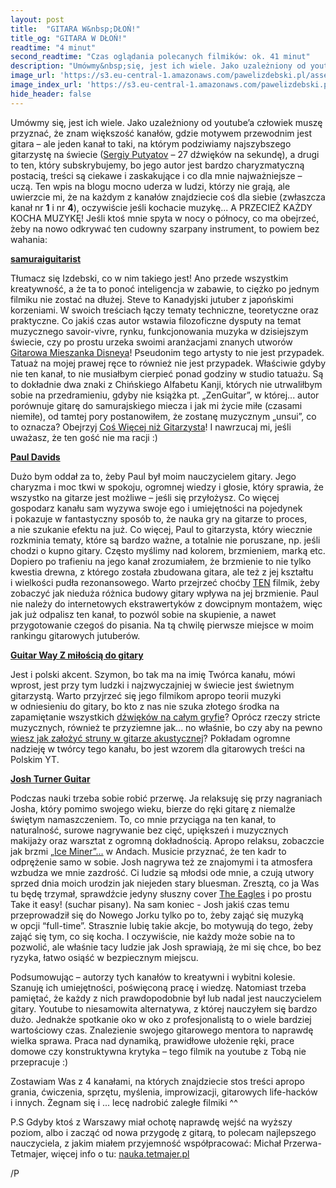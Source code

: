 ```yaml
---
layout: post
title:  "GITARA W&nbsp;DŁOŃ!"
title_og: "GITARA W DŁOŃ!"
readtime: "4 minut"
second_readtime: "Czas oglądania polecanych filmików: ok. 41 minut"
description: "Umówmy&nbsp;się, jest ich wiele. Jako uzależniony od youtube’a człowiek, muszę przyznać, że znam większość kanałów, gdzie motywem przewodnim jest gitara – ale jeden kanał to taki, na którym podziwiamy najszybszego gitarzystę na świecie, a&nbsp;drugi to ten który subskrybujemy, bo jego autor jest bardzo charyzmatyczną postacią..."
image_url: 'https://s3.eu-central-1.amazonaws.com/pawelizdebski.pl/assets/blog/gitara-w-dlon.jpg'
image_index_url: 'https://s3.eu-central-1.amazonaws.com/pawelizdebski.pl/assets/blog/gitara-w-dlon-small.jpg'
hide_header: false
---
```


Umówmy&nbsp;się, jest ich wiele. Jako uzależniony od youtube’a człowiek muszę przyznać, że znam większość kanałów, gdzie motywem przewodnim jest gitara – ale jeden kanał to taki, na którym podziwiamy najszybszego gitarzystę na świecie ([Sergiy Putyatov](https://www.youtube.com/watch?v=wWcB84Gn1lU) – 27 dźwięków na sekundę), a&nbsp;drugi to ten, który subskrybujemy, bo jego autor jest bardzo charyzmatyczną postacią, treści są ciekawe i&nbsp;zaskakujące i&nbsp;co dla mnie najważniejsze – uczą. Ten wpis na blogu mocno uderza w&nbsp;ludzi, którzy nie grają, ale uwierzcie mi, że na każdym z&nbsp;kanałów znajdziecie coś dla siebie (zwłaszcza kanał nr **1** i&nbsp;nr **4**), oczywiście jeśli kochacie muzykę... A&nbsp;PRZECIEŻ KAŻDY KOCHA MUZYKĘ! Jeśli ktoś mnie spyta w&nbsp;nocy o&nbsp;północy, co ma obejrzeć, żeby na nowo odkrywać ten cudowny szarpany instrument, to powiem bez wahania:

**[samuraiguitarist](https://www.youtube.com/user/samuraiguit)**

Tłumacz&nbsp;się Izdebski, co w&nbsp;nim takiego jest! Ano przede wszystkim kreatywność, a&nbsp;że ta to ponoć inteligencja w&nbsp;zabawie, to ciężko po jednym filmiku nie zostać na dłużej. Steve to Kanadyjski jutuber z&nbsp;japońskimi korzeniami. W&nbsp;swoich treściach łączy tematy techniczne, teoretyczne oraz praktyczne. Co jakiś czas autor wstawia filozoficzne dysputy na temat muzycznego savoir-vivre, rynku, funkcjonowania muzyka w&nbsp;dzisiejszym świecie, czy po prostu urzeka swoimi aranżacjami znanych utworów [Gitarowa Mieszanka Disneya](https://www.youtube.com/watch?v=bgFjj3alWLg)!
Pseudonim tego artysty to nie jest przypadek. Tatuaż na mojej prawej ręce to również nie jest przypadek. Właściwie gdyby nie ten kanał, to nie musiałbym cierpieć ponad godziny w&nbsp;studio tatuażu. Są to dokładnie dwa znaki z&nbsp;Chińskiego Alfabetu Kanji, których nie utrwaliłbym sobie na przedramieniu, gdyby nie książka pt. „ZenGuitar”, w&nbsp;której... autor porównuje gitarę do samurajskiego miecza i&nbsp;jak mi życie miłe (czasami niemiłe), od tamtej pory postanowiłem, że zostanę muzycznym „unsui”, co to oznacza? Obejrzyj [Coś Więcej niż Gitarzysta](https://www.youtube.com/watch?v=0CWXZVDP154)! I&nbsp;nawrzucaj mi, jeśli uważasz, że ten gość nie ma racji :)

**[Paul Davids](https://www.youtube.com/user/Luapper)**

Dużo bym oddał za to, żeby Paul był moim nauczycielem gitary. Jego charyzma i&nbsp;moc tkwi w&nbsp;spokoju, ogromnej wiedzy i&nbsp;głosie, który sprawia, że wszystko na gitarze jest możliwe – jeśli&nbsp;się przyłożysz. Co więcej gospodarz kanału sam wyzywa swoje ego i&nbsp;umiejętności na pojedynek i&nbsp;pokazuje w&nbsp;fantastyczny sposób to, że nauka gry na gitarze to proces, a&nbsp;nie szukanie efektu na już. Co więcej, Paul to gitarzysta, który wiecznie rozkminia tematy, które są bardzo ważne, a&nbsp;totalnie nie poruszane, np. jeśli chodzi o&nbsp;kupno gitary. Często myślimy nad kolorem, brzmieniem, marką etc. Dopiero po trafieniu na jego kanał zrozumiałem, że brzmienie to nie tylko kwestia drewna, z&nbsp;którego została zbudowana gitara, ale też z&nbsp;jej kształtu i&nbsp;wielkości pudła rezonansowego. Warto przejrzeć choćby [TEN](https://www.youtube.com/watch?v=v5HAC-05O9s) filmik, żeby zobaczyć jak nieduża różnica budowy gitary wpływa na jej brzmienie. Paul nie należy do internetowych ekstrawertyków z&nbsp;dowcipnym montażem, więc jak już odpalisz ten kanał, to pozwól sobie na skupienie, a&nbsp;nawet przygotowanie czegoś do pisania. Na tą chwilę pierwsze miejsce w&nbsp;moim rankingu gitarowych jutuberów.

**[Guitar Way Z miłością do gitary](https://www.youtube.com/channel/UC9Fvev0zA2VhV4mzwz1Ht5Q)**

Jest i&nbsp;polski akcent. Szymon, bo tak ma na imię Twórca kanału, mówi wprost, jest przy tym ludzki i&nbsp;najzwyczajniej w&nbsp;świecie jest świetnym gitarzystą. Warto przyjrzeć&nbsp;się jego filmikom apropo teorii muzyki w&nbsp;odniesieniu do gitary, bo kto z&nbsp;nas nie szuka złotego środka na zapamiętanie wszystkich [dźwięków na całym gryfie](https://www.youtube.com/watch?v=Ayvp1S5eucU)? Oprócz rzeczy stricte muzycznych, również te przyziemne jak... no właśnie, bo czy aby na pewno [wiesz jak założyć struny w&nbsp;gitarze akustycznej](https://www.youtube.com/watch?v=ZVcOZ1vHNxc)? Pokładam ogromne nadzieję w&nbsp;twórcy tego kanału, bo jest wzorem dla gitarowych treści na Polskim YT. 

**[Josh Turner Guitar](https://www.youtube.com/user/200000028)**

Podczas nauki trzeba sobie robić przerwę. Ja relaksuję&nbsp;się przy nagraniach Josha, który pomimo swojego wieku, bierze do ręki gitarę z&nbsp;niemalże świętym namaszczeniem. To, co mnie przyciąga na ten kanał, to naturalność, surowe nagrywanie bez cięć, upiększeń i&nbsp;muzycznych makijaży oraz warsztat z&nbsp;ogromną dokładnością. Apropo relaksu, zobaczcie jak brzmi [„Ice Miner”...](https://www.youtube.com/watch?v=yhZRemSLxOc) w&nbsp;Andach. Musicie przyznać, że ten kadr to odprężenie samo w&nbsp;sobie. Josh nagrywa też ze znajomymi i&nbsp;ta atmosfera wzbudza we mnie zazdrość. Ci ludzie są młodsi ode mnie, a&nbsp;czują utwory sprzed dnia moich urodzin jak niejeden stary bluesman. Zresztą, co ja Was tu będę trzymał, sprawdźcie jedyny słuszny cover [The Eagles](https://www.youtube.com/watch?v=SKGJyVWRdJM) i&nbsp;po prostu Take it easy! (suchar pisany). Na sam koniec - Josh jakiś czas temu przeprowadził&nbsp;się do Nowego Jorku tylko po to, żeby zająć&nbsp;się muzyką w&nbsp;opcji “full-time”. Strasznie lubię takie akcje, bo motywują do tego, żeby zająć&nbsp;się tym, co&nbsp;się kocha. I oczywiście, nie każdy może sobie na to pozwolić, ale właśnie tacy ludzie jak Josh sprawiają, że mi&nbsp;się chce, bo bez ryzyka, łatwo osiąść w&nbsp;bezpiecznym miejscu. 

Podsumowując – autorzy tych kanałów to kreatywni i&nbsp;wybitni kolesie. Szanuję ich umiejętności, poświęconą pracę i&nbsp;wiedzę. Natomiast trzeba pamiętać, że każdy z&nbsp;nich prawdopodobnie był lub nadal jest nauczycielem gitary. Youtube to niesamowita alternatywa, z&nbsp;której nauczyłem&nbsp;się bardzo dużo. Jednakże spotkanie oko w&nbsp;oko z&nbsp;profesjonalistą to o&nbsp;wiele bardziej wartościowy czas. Znalezienie swojego gitarowego mentora to naprawdę wielka sprawa. Praca nad dynamiką, prawidłowe ułożenie ręki, prace domowe czy konstruktywna krytyka – tego filmik na youtube z&nbsp;Tobą nie przepracuje :) 

Zostawiam Was z&nbsp;4 kanałami, na których znajdziecie stos treści apropo grania, ćwiczenia, sprzętu, myślenia, improwizacji, gitarowych life-hacków i&nbsp;innych. Żegnam&nbsp;się i&nbsp;... lecę nadrobić zaległe filmiki ^^

P.S Gdyby ktoś z&nbsp;Warszawy miał ochotę naprawdę wejść na wyższy poziom, albo i&nbsp;zacząć od nowa przygodę z&nbsp;gitarą, to polecam najlepszego nauczyciela, z&nbsp;jakim miałem przyjemność współpracować:
Michał Przerwa-Tetmajer, więcej info o&nbsp;tu: [nauka.tetmajer.pl](http://nauka.tetmajer.pl/)

/P
